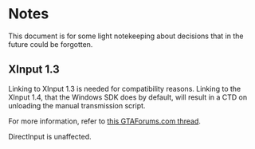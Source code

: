 # Notes

This document is for some light notekeeping about decisions that in the
future could be forgotten.

## XInput 1.3

Linking to XInput 1.3 is needed for compatibility reasons. Linking to the
XInput 1.4, that the Windows SDK does by default, will result in a CTD on
unloading the manual transmission script.

For more information, refer to [this GTAForums.com thread](https://gtaforums.com/topic/844374-cxinput-crash-on-script-reload/).

DirectInput is unaffected.
